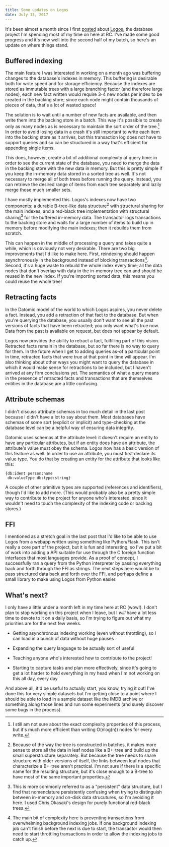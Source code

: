 ```yaml
---
title: Some updates on Logos
date: July 13, 2017
---
```


It's been almost a month since I first [posted][original] about
[Logos][logos-git], the database project I'm spending most of my time
on here at RC. I've made some good progress and it's now well into the
second half of my batch, so here's an update on where things stand.

## Buffered indexing

The main feature I was interested in working on a month ago was
buffering changes to the database's indexes in memory. This buffering
is desirable both for write speed and for storage efficiency. Because
the indexes are stored as immutable trees with a large branching
factor (and therefore large nodes), each new fact written would
require 3-4 new nodes per index to be created in the backing store;
since each node might contain thousands of pieces of data, that's a
lot of wasted space!

The solution is to wait until a number of new facts are available, and
then write them into the backing store in a batch. This way it's
possible to create only as many nodes as is necessary to maintain the
sort order of the tree.[^sort] In order to avoid losing data in a
crash it's still important to write each item into the backing store
as it arrives, but this transaction log does not have to support
queries and so can be structured in a way that's efficient for
appending single items.

This does, however, create a bit of additional complexity at query
time: in order to see the current state of the database, you need to
merge the data in the backing store with the new data in memory. But
this is pretty simple if you keep the in-memory data stored in a
sorted tree as well. It's not necessary to merge all of both trees
before running the query. Instead, you can retrieve the desired range
of items from each tree separately and lazily merge those much smaller
sets.

I have mostly implemented this. Logos's indexes now have two
components: a durable B-tree-like data structure[^btree] with
structural sharing for the main indexes, and a red-black tree
implementation with structural sharing[^persistent] for the buffered
in-memory data. The transactor logs transactions to the backing store
and waits for a large number of items to build up in memory before
modifying the main indexes; then it rebuilds them from scratch.

This can happen in the middle of processing a query and takes quite a
while, which is obviously not very desirable. There are two big
improvements that I'd like to make here. First, reindexing should
happen asynchronously in the background instead of blocking
transactions[^throttling]. Second, it's a huge waste to rebuild the
whole index every time; all the data nodes that don't overlap with
data in the in-memory tree can and should be reused in the new
index. If you're importing sorted data, this means you could reuse the
whole tree!

## Retracting facts

In the Datomic model of the world to which Logos aspires, you never
delete a fact.  Instead, you add a retraction of that fact to the
database. But when you're querying the database, you usually don't
want to see all the past versions of facts that have been retracted;
you only want what's true now. Data from the past is available on
request, but does not appear by default.

Logos now provides the ability to retract a fact, fulfilling part of
this vision. Retracted facts remain in the database, but so far there
is no way to query for them. In the future when I get to adding
queries as-of a particular point in time, retracted facts that were
true at that point in time will appear. I'm also thinking about other
ways you might want to query the database in which it would make sense
for retractions to be included, but I haven't arrived at any firm
conclusions yet. The semantics of what a query means in the presence
of retracted facts and transactions that are themselves entities in
the database are a little confusing.

## Attribute schemas

I didn't discuss attribute schemas in too much detail in the last post
because I didn't have a lot to say about them. Most databases have
schemas of some sort (explicit or implicit) and type-checking at the
database level can be a helpful way of ensuring data integrity.

Datomic uses schemas at the attribute level: it doesn't require an
entity to have any particular attributes, but if an entity does have
an attribute, the attribute's value must obey the schema. Logos now
has a basic version of this feature as well. In order to use an
attribute, you must first declare its value type. You do that by
creating an entity for the attribute that looks like this:

```
{db:ident person:name
 db:valueType db:type:string}
```

A couple of other primitive types are supported (references and
identifiers), though I'd like to add more. (This would probably also
be a pretty simple way to contribute to the project for anyone who's
interested, since it wouldn't need to touch the complexity of the
indexing code or backing stores.)

## FFI

I mentioned as a stretch goal in the last post that I'd like to be
able to use Logos from a webapp written using something like
Python/Flask. This isn't really a core part of the project, but it is
fun and interesting, so I've put a bit of work into adding a API
suitable for use through the C foreign function interfaces that most
languages provide. As a proof of concept, I successfully ran a query
from the Python interpreter by passing everything back and forth
through the FFI as strings. The next steps here would be to pass
structured data back and forth over the FFI, and perhaps define a
small library to make using Logos from Python easier.

## What's next?

I only have a little under a month left in my time here at RC
(wow!). I don't plan to stop working on this project when I leave, but
I _will_ have a lot less time to devote to it on a daily basis, so I'm
trying to figure out what my priorities are for the next few weeks.

- Getting asynchronous indexing working (even without throttling), so
  I can load in a bunch of data without huge pauses

- Expanding the query language to be actually sort of useful

- Teaching anyone who's interested how to contribute to the project!

- Starting to capture tasks and plan more effectively, since it's
  going to get a lot harder to hold everything in my head when I'm not
  working on this all day, every day

And above all, it'd be useful to actually start, you know, trying it
out! I've done this for very simple datasets but I'm getting close to
a point where I should be able to load in a sample dataset like the
IMDB archive or something along those lines and run some experiments
(and surely discover some bugs in the process).

[logos-git]: https://github.com/loganmhb/logos

[original]: https://bckly.com/posts/2017-06-14-logos.html

[^sort]: I still am not
sure about the exact complexity properties of this process, but it's
much more efficient than writing O(nlog(n)) nodes for every write.

[^btree]: Because of the way the tree is constructed in batches, it
makes more sense to store all the data in leaf nodes like a B+-tree
and build up the small superstructure separately. But because the tree
needs to share structure with older versions of itself, the links
between leaf nodes that characterize a B+-tree aren't practical. I'm
not sure if there is a specific name for the resulting structure, but
it's close enough to a B-tree to have most of the same important
properties.

[^throttling]: The main bit of complexity here is preventing
transactions from overwhelming background indexing jobs. If one
background indexing job can't finish before the next is due to start,
the transactor would then need to start throttling transactions in
order to allow the indexing jobs to catch up.

[^persistent]: This is more commonly referred to as a "persistent"
data structure, but I find that nomenclature persistently confusing
when trying to distinguish between in-memory and on-disk data
strucutures, so I'm avoiding it here. I used Chris Okasaki's design
for purely functional red-black trees.